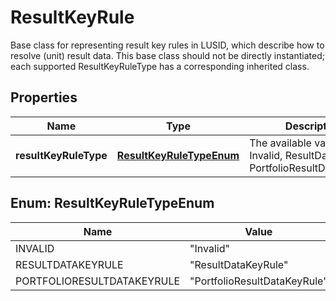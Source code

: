 

# ResultKeyRule

Base class for representing result key rules in LUSID, which describe how to resolve (unit) result data.  This base class should not be directly instantiated; each supported ResultKeyRuleType has a corresponding inherited class.

## Properties

Name | Type | Description | Notes
------------ | ------------- | ------------- | -------------
**resultKeyRuleType** | [**ResultKeyRuleTypeEnum**](#ResultKeyRuleTypeEnum) | The available values are: Invalid, ResultDataKeyRule, PortfolioResultDataKeyRule | 



## Enum: ResultKeyRuleTypeEnum

Name | Value
---- | -----
INVALID | &quot;Invalid&quot;
RESULTDATAKEYRULE | &quot;ResultDataKeyRule&quot;
PORTFOLIORESULTDATAKEYRULE | &quot;PortfolioResultDataKeyRule&quot;



